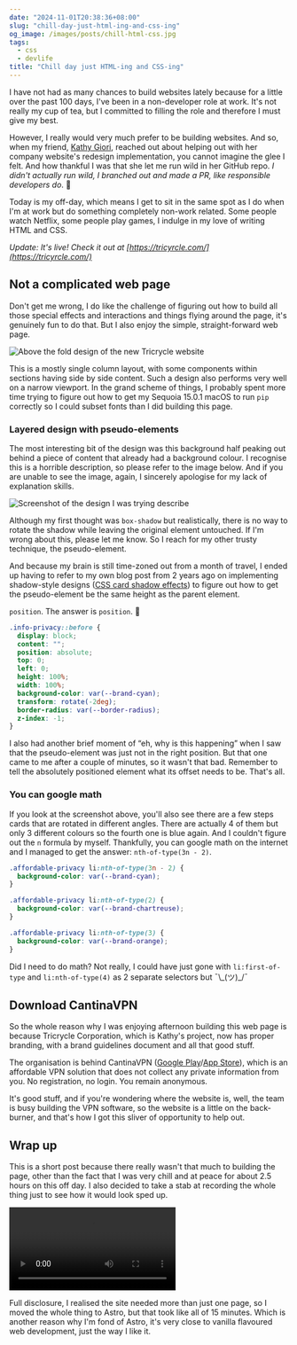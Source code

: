 ```yaml
---
date: "2024-11-01T20:38:36+08:00"
slug: "chill-day-just-html-ing-and-css-ing"
og_image: /images/posts/chill-html-css.jpg
tags:
  - css
  - devlife
title: "Chill day just HTML-ing and CSS-ing"
---
```


I have not had as many chances to build websites lately because for a little over the past 100 days, I've been in a non-developer role at work. It's not really my cup of tea, but I committed to filling the role and therefore I must give my best.

However, I really would very much prefer to be building websites. And so, when my friend, [Kathy Giori](https://www.linkedin.com/in/kgiori), reached out about helping out with her company website's redesign implementation, you cannot imagine the glee I felt. And how thankful I was that she let me run wild in her GitHub repo. _I didn't actually run wild, I branched out and made a PR, like responsible developers do_. <span class="emoji" role="img" tabindex="0" aria-label="mad face">&#x1F624;</span>

Today is my off-day, which means I get to sit in the same spot as I do when I'm at work but do something completely non-work related. Some people watch Netflix, some people play games, I indulge in my love of writing HTML and CSS.

_Update: It's live! Check it out at [https://tricyrcle.com/](https://tricyrcle.com/)_

## Not a complicated web page

Don't get me wrong, I do like the challenge of figuring out how to build all those special effects and interactions and things flying around the page, it's genuinely fun to do that. But I also enjoy the simple, straight-forward web page.

<img src="/images/posts/chill-html-css/page.png" srcset="/images/posts/chill-html-css/page@2x.png 2x" alt="Above the fold design of the new Tricrycle website">

This is a mostly single column layout, with some components within sections having side by side content. Such a design also performs very well on a narrow viewport. In the grand scheme of things, I probably spent more time trying to figure out how to get my Sequoia 15.0.1 macOS to run `pip` correctly so I could subset fonts than I did building this page.

### Layered design with pseudo-elements

The most interesting bit of the design was this background half peaking out behind a piece of content that already had a background colour. I recognise this is a horrible description, so please refer to the image below. And if you are unable to see the image, again, I sincerely apologise for my lack of explanation skills.

<img src="/images/posts/chill-html-css/background.png" srcset="/images/posts/chill-html-css/background@2x.png 2x" alt="Screenshot of the design I was trying describe">

Although my first thought was `box-shadow` but realistically, there is no way to rotate the shadow while leaving the original element untouched. If I'm wrong about this, please let me know. So I reach for my other trusty technique, the pseudo-element.

And because my brain is still time-zoned out from a month of travel, I ended up having to refer to my own blog post from 2 years ago on implementing shadow-style designs ([CSS card shadow effects](/blog/css-card-shadow-effects/)) to figure out how to get the pseudo-element be the same height as the parent element.

`position`. The answer is `position`. <span class="emoji" role="img" tabindex="0" aria-label="person facepalming">&#x1F926;</span>

```css
.info-privacy::before {
  display: block;
  content: "";
  position: absolute;
  top: 0;
  left: 0;
  height: 100%;
  width: 100%;
  background-color: var(--brand-cyan);
  transform: rotate(-2deg);
  border-radius: var(--border-radius);
  z-index: -1;
}
```

I also had another brief moment of “eh, why is this happening” when I saw that the pseudo-element was just not in the right position. But that one came to me after a couple of minutes, so it wasn't that bad. Remember to tell the absolutely positioned element what its offset needs to be. That's all.

### You can google math

If you look at the screenshot above, you'll also see there are a few steps cards that are rotated in different angles. There are actually 4 of them but only 3 different colours so the fourth one is blue again. And I couldn't figure out the `n` formula by myself. Thankfully, you can google math on the internet and I managed to get the answer: `nth-of-type(3n - 2)`.

```css
.affordable-privacy li:nth-of-type(3n - 2) {
  background-color: var(--brand-cyan);
}

.affordable-privacy li:nth-of-type(2) {
  background-color: var(--brand-chartreuse);
}

.affordable-privacy li:nth-of-type(3) {
  background-color: var(--brand-orange);
}
```

Did I need to do math? Not really, I could have just gone with `li:first-of-type` and `li:nth-of-type(4)` as 2 separate selectors but <span class="kaomoji">¯\\\_(ツ)\_/¯</span>

## Download CantinaVPN

So the whole reason why I was enjoying afternoon building this web page is because Tricrycle Corporation, which is Kathy's project, now has proper branding, with a brand guidelines document and all that good stuff.

The organisation is behind CantinaVPN ([Google Play](https://play.google.com/store/apps/details?id=org.vpn&hl=en&pli=1)/[App Store](https://apps.apple.com/us/app/cantinavpn/id1610883564)), which is an affordable VPN solution that does not collect any private information from you. No registration, no login. You remain anonymous.

It's good stuff, and if you're wondering where the website is, well, the team is busy building the VPN software, so the website is a little on the back-burner, and that's how I got this sliver of opportunity to help out.

## Wrap up

This is a short post because there really wasn't that much to building the page, other than the fact that I was very chill and at peace for about 2.5 hours on this off day. I also decided to take a stab at recording the whole thing just to see how it would look sped up.

<video controls preload="metadata">
  <source src="/videos/chill-html-css.mp4" type="video/mp4" />
</video>

Full disclosure, I realised the site needed more than just one page, so I moved the whole thing to Astro, but that took like all of 15 minutes. Which is another reason why I'm fond of Astro, it's very close to vanilla flavoured web development, just the way I like it.
